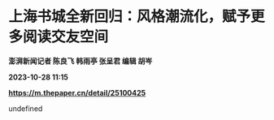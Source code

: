 # 上海书城全新回归：风格潮流化，赋予更多阅读交友空间
**澎湃新闻记者 陈良飞 韩雨亭 张呈君 编辑 胡岑**

**2023-10-28 11:15**

**https://m.thepaper.cn/detail/25100425**

undefined